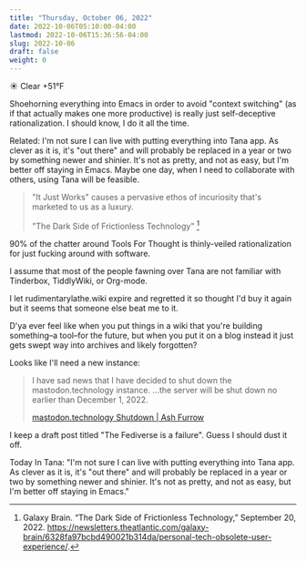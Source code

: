 ```yaml
---
title: "Thursday, October 06, 2022"
date: 2022-10-06T05:10:00-04:00
lastmod: 2022-10-06T15:36:56-04:00
slug: 2022-10-06
draft: false
weight: 0
---
```


☀️   Clear +51°F

Shoehorning everything into Emacs in order to avoid "context switching" (as if that actually makes one more productive) is really just self-deceptive rationalization. I should know, I do it all the time.

Related: I'm not sure I can live with putting everything into Tana app. As clever as it is, it's "out there" and will probably be replaced in a year or two by something newer and shinier. It's not as pretty, and not as easy, but I'm better off staying in Emacs. Maybe one day, when I need to collaborate with others, using Tana will be feasible.

> "It Just Works" causes a pervasive ethos of incuriosity that's marketed to us as a luxury.
>
> "The Dark Side of Frictionless Technology"&nbsp;[^fn:1]

90% of the chatter around Tools For Thought is thinly-veiled rationalization for just fucking around with software.

I assume that most of the people fawning over Tana are not familiar with Tinderbox, TiddlyWiki, or Org-mode.

I let rudimentarylathe.wiki expire and regretted it so thought I'd buy it again but it seems that someone else beat me to it.

D'ya ever feel like when you put things in a wiki that you're building something&#x2013;a tool&#x2013;for the future, but when you put it on a blog instead it just gets swept way into archives and likely forgotten?

Looks like I'll need a new instance:

> I have sad news that I have decided to shut down the mastodon.technology instance. &#x2026;the server will be shut down no earlier than December 1, 2022.
>
> [mastodon.technology Shutdown | Ash Furrow](https://ashfurrow.com/blog/mastodon-technology-shutdown/)

I keep a draft post titled "The Fediverse is a failure". Guess I should dust it off.

Today In Tana: "I'm not sure I can live with putting everything into Tana app. As clever as it is, it's "out there" and will probably be replaced in a year or two by something newer and shinier. It's not as pretty, and not as easy, but I'm better off staying in Emacs."

[^fn:1]: Galaxy Brain. “The Dark Side of Frictionless Technology,” September 20, 2022. <https://newsletters.theatlantic.com/galaxy-brain/6328fa97bcbd490021b314da/personal-tech-obsolete-user-experience/>.

[//]: # "Exported with love from a post written in Org mode"
[//]: # "- https://github.com/kaushalmodi/ox-hugo"
